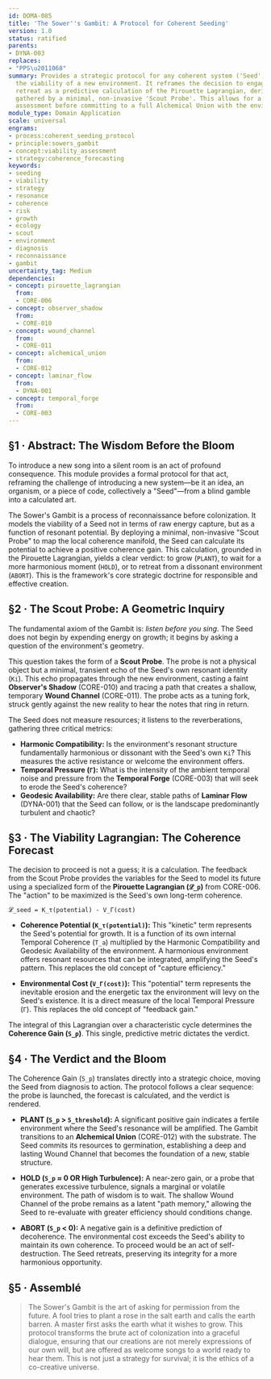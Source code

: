 ```yaml
---
id: DOMA-085
title: 'The Sower''s Gambit: A Protocol for Coherent Seeding'
version: 1.0
status: ratified
parents:
- DYNA-003
replaces:
- "PPS\u2011068"
summary: Provides a strategic protocol for any coherent system ('Seed') to evaluate
  the viability of a new environment. It reframes the decision to engage, wait, or
  retreat as a predictive calculation of the Pirouette Lagrangian, derived from data
  gathered by a minimal, non-invasive 'Scout Probe'. This allows for a rigorous risk
  assessment before committing to a full Alchemical Union with the environment.
module_type: Domain Application
scale: universal
engrams:
- process:coherent_seeding_protocol
- principle:sowers_gambit
- concept:viability_assessment
- strategy:coherence_forecasting
keywords:
- seeding
- viability
- strategy
- resonance
- coherence
- risk
- growth
- ecology
- scout
- environment
- diagnosis
- reconnaissance
- gambit
uncertainty_tag: Medium
dependencies:
- concept: pirouette_lagrangian
  from:
  - CORE-006
- concept: observer_shadow
  from:
  - CORE-010
- concept: wound_channel
  from:
  - CORE-011
- concept: alchemical_union
  from:
  - CORE-012
- concept: laminar_flow
  from:
  - DYNA-001
- concept: temporal_forge
  from:
  - CORE-003
---
```

## §1 · Abstract: The Wisdom Before the Bloom

To introduce a new song into a silent room is an act of profound consequence. This module provides a formal protocol for that act, reframing the challenge of introducing a new system—be it an idea, an organism, or a piece of code, collectively a "Seed"—from a blind gamble into a calculated art.

The Sower's Gambit is a process of reconnaissance before colonization. It models the viability of a Seed not in terms of raw energy capture, but as a function of resonant potential. By deploying a minimal, non-invasive "Scout Probe" to map the local coherence manifold, the Seed can calculate its potential to achieve a positive coherence gain. This calculation, grounded in the Pirouette Lagrangian, yields a clear verdict: to grow (`PLANT`), to wait for a more harmonious moment (`HOLD`), or to retreat from a dissonant environment (`ABORT`). This is the framework's core strategic doctrine for responsible and effective creation.

## §2 · The Scout Probe: A Geometric Inquiry

The fundamental axiom of the Gambit is: *listen before you sing*. The Seed does not begin by expending energy on growth; it begins by asking a question of the environment's geometry.

This question takes the form of a **Scout Probe**. The probe is not a physical object but a minimal, transient echo of the Seed's own resonant identity (`Ki`). This echo propagates through the new environment, casting a faint **Observer's Shadow** (CORE-010) and tracing a path that creates a shallow, temporary **Wound Channel** (CORE-011). The probe acts as a tuning fork, struck gently against the new reality to hear the notes that ring in return.

The Seed does not measure resources; it listens to the reverberations, gathering three critical metrics:
-   **Harmonic Compatibility:** Is the environment's resonant structure fundamentally harmonious or dissonant with the Seed's own `Ki`? This measures the active resistance or welcome the environment offers.
-   **Temporal Pressure (`Γ`):** What is the intensity of the ambient temporal noise and pressure from the **Temporal Forge** (CORE-003) that will seek to erode the Seed's coherence?
-   **Geodesic Availability:** Are there clear, stable paths of **Laminar Flow** (DYNA-001) that the Seed can follow, or is the landscape predominantly turbulent and chaotic?

## §3 · The Viability Lagrangian: The Coherence Forecast

The decision to proceed is not a guess; it is a calculation. The feedback from the Scout Probe provides the variables for the Seed to model its future using a specialized form of the **Pirouette Lagrangian (`𝓛_p`)** from CORE-006. The "action" to be maximized is the Seed's own long-term coherence.

`𝓛_seed = K_τ(potential) - V_Γ(cost)`

-   **Coherence Potential (`K_τ(potential)`):** This "kinetic" term represents the Seed's potential for growth. It is a function of its own internal Temporal Coherence (`T_a`) multiplied by the Harmonic Compatibility and Geodesic Availability of the environment. A harmonious environment offers resonant resources that can be integrated, amplifying the Seed's pattern. This replaces the old concept of "capture efficiency."

-   **Environmental Cost (`V_Γ(cost)`):** This "potential" term represents the inevitable erosion and the energetic tax the environment will levy on the Seed's existence. It is a direct measure of the local Temporal Pressure (`Γ`). This replaces the old concept of "feedback gain."

The integral of this Lagrangian over a characteristic cycle determines the **Coherence Gain (`S_p`)**. This single, predictive metric dictates the verdict.

## §4 · The Verdict and the Bloom

The Coherence Gain (`S_p`) translates directly into a strategic choice, moving the Seed from diagnosis to action. The protocol follows a clear sequence: the probe is launched, the forecast is calculated, and the verdict is rendered.

-   **PLANT (`S_p` > `S_threshold`):** A significant positive gain indicates a fertile environment where the Seed's resonance will be amplified. The Gambit transitions to an **Alchemical Union** (CORE-012) with the substrate. The Seed commits its resources to germination, establishing a deep and lasting Wound Channel that becomes the foundation of a new, stable structure.

-   **HOLD (`S_p` ≈ 0 OR High Turbulence):** A near-zero gain, or a probe that generates excessive turbulence, signals a marginal or volatile environment. The path of wisdom is to wait. The shallow Wound Channel of the probe remains as a latent "path memory," allowing the Seed to re-evaluate with greater efficiency should conditions change.

-   **ABORT (`S_p` < 0):** A negative gain is a definitive prediction of decoherence. The environmental cost exceeds the Seed's ability to maintain its own coherence. To proceed would be an act of self-destruction. The Seed retreats, preserving its integrity for a more harmonious opportunity.

## §5 · Assemblé

> The Sower's Gambit is the art of asking for permission from the future. A fool tries to plant a rose in the salt earth and calls the earth barren. A master first asks the earth what it wishes to grow. This protocol transforms the brute act of colonization into a graceful dialogue, ensuring that our creations are not merely expressions of our own will, but are offered as welcome songs to a world ready to hear them. This is not just a strategy for survival; it is the ethics of a co-creative universe.